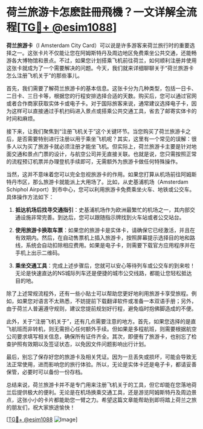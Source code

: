 # 荷兰旅游卡怎麽註冊飛機？一文详解全流程[[TG💪+ @esim1088](https://t.me/s/esim1088)]

**荷兰旅游卡**（I Amsterdam City Card）可以说是许多游客来荷兰旅行时的重要选择之一。这张卡片不仅能让您在阿姆斯特丹及周边地区免费乘坐公共交通，还能畅游各大博物馆和景点。不过，如果您计划搭乘飞机前往荷兰，如何顺利注册并使用这张卡就成为了一个需要解决的问题。今天，我们就来详细聊聊关于“荷兰旅游卡怎么注册飞机关于”的那些事儿。

首先，我们需要了解荷兰旅游卡的基本信息。这张卡分为几种类型，包括一日卡、二日卡、三日卡等，根据您的行程安排选择合适的天数。购买后，您可以通过官网或者合作商家获取实体卡或电子卡。对于国际旅客来说，通常建议选择电子卡，因为这样可以直接通过手机扫码进入景点或搭乘公共交通工具，省去了邮寄实体卡的时间和麻烦。

接下来，让我们聚焦到“注册飞机关于”这个关键环节。当您购买了荷兰旅游卡之后，是否需要特别进行注册以用于乘坐飞机呢？其实，这里有一个常见的误解：很多人以为买了旅游卡就必须注册才能坐飞机。但实际上，荷兰旅游卡主要是针对地面交通和景点门票的设计，与航空公司并无直接关联。也就是说，您只需按照正常的流程预订机票并办理登机手续即可，无需额外为旅游卡做任何特殊操作。

当然，这并不意味着您可以完全忽视旅游卡的作用。如果您打算从机场前往阿姆斯特丹市区，那么旅游卡就能派上大用场了。比如，从史基浦机场（Amsterdam Schiphol Airport）到市中心，您可以利用旅游卡免费乘坐火车、地铁或公交车。具体操作方法如下：

1. **抵达机场后找寻交通指引**：史基浦机场作为欧洲最繁忙的机场之一，其内部交通设施非常完善。到达后，您可以跟随指示牌找到火车站或者公交站台。
   
2. **使用旅游卡换取车票**：如果您的旅游卡是实体卡，请确保它已经激活，并且在有效期内。然后，在自动售票机上插入旅游卡，按照屏幕提示选择目的地和路线，系统会自动扣除相应费用。如果是电子卡，则需要下载官方应用程序并在手机上出示二维码。

3. **乘坐交通工具**：完成上述步骤后，您就可以安心等待列车或公交车的到来啦！无论是快速直达的NS城际列车还是便捷的城市公交线路，都能让您轻松抵达目的地。

除了上述常规流程外，还有一些小贴士可以帮助您更好地利用旅游卡享受旅程。例如，如果您对语言不太熟悉，不妨提前下载翻译软件或准备一本双语手册；另外，由于荷兰人普遍遵守规则，建议您提前规划好行程，避免临时抱佛脚造成的不便。

此外，关于“注册飞机关于”，还有几点需要注意的地方。首先，如果您选择的是直飞航班而非转机，则无需担心任何额外手续。但如果是多程航班，则需要根据航空公司要求填写相关信息，确保所有证件齐全。其次，即便有了旅游卡，也别忘了检查护照有效期以及签证状态，以免因文件问题影响出行计划。

最后，别忘了保存好您的旅游卡及相关凭证。因为一旦丢失或损坏，可能会导致无法正常使用，进而影响您的旅行体验。所以，无论是实体卡还是电子卡，都请妥善保管，必要时可以备份一份存档。

总结来说，荷兰旅游卡并不是专门用来注册飞机关于的工具，但它却能在您落地荷兰后提供极大的便利。无论是在机场换乘交通工具，还是游览阿姆斯特丹及周边景点，这张小小的卡片都能助您一臂之力。希望这篇文章能帮助到即将踏上荷兰之旅的朋友们，祝大家旅途愉快！

[[TG💪+ @esim1088](https://t.me/s/esim1088) ![Image](https://i.postimg.cc/4NQfJmqS/Snipaste-2025-05-13-00-14-12.png)]